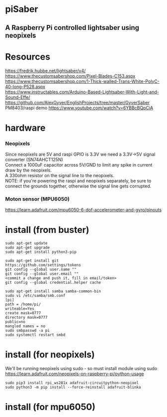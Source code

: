 
# piSaber
## A Raspberry Pi controlled lightsaber using neopixels


# Resources
https://fredrik.hubbe.net/lightsaber/v4/<BR>
https://www.thecustomsabershop.com/Pixel-Blades-C153.aspx<BR>
https://www.thecustomsabershop.com/1-Thick-walled-Trans-White-PolyC-40-long-P528.aspx<BR>
https://www.instructables.com/Arduino-Based-Lightsaber-With-Light-and-Sound-Effe/<BR>
    https://github.com/AlexGyver/EnglishProjects/tree/master/GyverSaber<BR>
PM8403/raspi demo https://www.youtube.com/watch?v=6YBBcBQpCiA<BR>

# hardware
### Neopixels
Since neopixels are 5V and raspi GPIO is 3.3V we need a 3.3V->5V signal converter (SN74AHCT125N)<BR>
Connect a 1000uF capacitor across 5V/GND to limit any spike in current draw by the neopixels.<BR>
A 330ohm resistor on the signal line to the neopixels.<BR>
NOTE: if you're powering the raspi and neopixels separately, be sure to connect the grounds together, otherwise the signal line gets corrupted.<BR>

### Moton sensor (MPU6050)
https://learn.adafruit.com/mpu6050-6-dof-accelerometer-and-gyro/pinouts<BR>



# install (from buster)
```
sudo apt-get update
sudo apt-get upgrade
sudo apt-get install python3-pip

sudo apt-get install git
https://github.com/settings/tokens
git config --global user.name ""
git config --global user.email ""
<commit a change and push it, fill in email/token>
git config --global credential.helper cache
    
sudo apt-get install samba samba-common-bin
sudo vi /etc/samba/smb.conf
[pi]
path = /home/pi/
writeable=Yes
create mask=0777
directory mask=0777
public=no
mangled names = no
sudo smbpasswd -a pi
sudo systemctl restart smbd

```

# install (for neopixels)
We'll be running neopixels using sudo - so must install module using sudo<BR>
https://learn.adafruit.com/neopixels-on-raspberry-pi/python-usage<BR>
```
sudo pip3 install rpi_ws281x adafruit-circuitpython-neopixel
sudo python3 -m pip install --force-reinstall adafruit-blinka
```

# install (for mpu6050)



